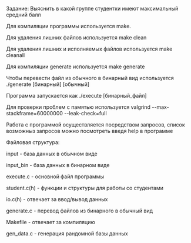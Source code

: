 Задание: Выяснить в какой группе студентки имеют максимальный средний балл


Для компиляции программы используется make.

Для удаления лишних файлов используется make clean 

Для удаления лишних и исполняемых файлов используется make cleanall

Для компиляции generate используется make generate

Чтобы перевести файл из обычного в бинарный вид используется ./generate [бинарный] [обычный]

Программа запускается как ./execute [бинарный_файл]


Для проверки проблем с памятью используется valgrind --max-stackframe=60000000 --leak-check=full


Работа с программой осуществляется посредством запросов, список возможныз запросов можно посмотреть введя help в программе


Файловая структура:

input - база данных в обычном виде

input_bin - база данных в бинарном виде

execute.c - основной файл программы

student.c(h) - функции и структуры для работы со студентами

io.c(h) - отвечает за ввод/вывод данных

generate.c - перевод файлов из бинарного в обычный вид

Makefile - отвечает за компиляцию

gen_data.c - генерация рандомной базы данных
